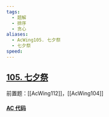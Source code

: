 ```yaml
---
tags:
  - 题解
  - 排序
  - 贪心
aliases:
  - AcWing105. 七夕祭
  - 七夕祭
speed:
---
```

## [105. 七夕祭](https://www.acwing.com/problem/content/107/)

前置题：[[AcWing112]]，[[AcWing104]]

#### [AC 代码]()

